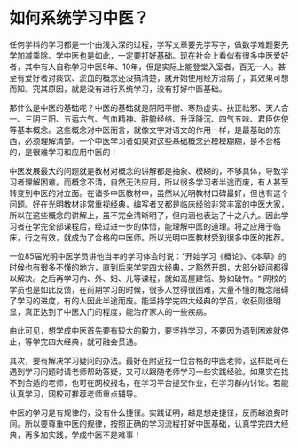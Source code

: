 # 如何系统学习中医？

任何学科的学习都是一个由浅入深的过程，学写文章要先学写字，做数学难题要先学加减乘除。学中医也是如此，一定要打好基础。现在社会上看似有很多中医爱好者，其中有人自称学习中医5年、10年，但是实际上能登堂入室者，百无一人。甚至有爱好者对痰饮、淤血的概念还没搞清楚，就开始使用经方治病了，其效果可想而知。究其原因，就是没有进行系统学习，没有打好中医基础。

那什么是中医的基础呢？中医的基础就是阴阳平衡、寒热虚实、扶正祛邪、天人合一、三阴三阳、五运六气、气血精神、脏腑经络、升浮降沉、四气五味、君臣佐使等基本概念。这些概念对中医而言，就像文字对语文的作用一样，是最基础的东西，必须理解清楚。一个中医学习者如果对这些基础概念还模模糊糊，是不合格的，是很难学习和应用中医的！

中医发展最大的问题就是教材对概念的讲解都是抽象、模糊的，不够具体，导致学习者理解困难。而概念不清，自然无法应用，所以很多学习者半途而废，有人甚至转变到中医的对立面。在诸多中医教材中，虽然以光明教材口碑最好，但也有这个问题。好在光明教材非常重视经典，编写者又都是临床经验非常丰富的中医大家，所以在这些概念的讲解上，虽不完全清晰明了，但内涵也表达了十之八九。因此学习者在学完全部课程后，经过进一步的体悟，能理解中医的道理。将之应用于临床，行之有效，就成为了合格的中医师。所以光明中医教材受到很多中医的推荐。

一位85届光明中医学员讲他当年的学习体会时说：“开始学习《概论》、《本草》的时候也有很多不懂的地方，直到后来学完四大经典，才豁然开朗，大部分疑问都得以解决。之后再学习内、外、妇、儿等课程，就如高屋建瓴、势如破竹。“ 网校的学员也是如此反馈，在前期学习的时候，很多人觉得很困难，大量不懂的概念阻碍了学习的进度，有的人因此半途而废。能坚持学完四大经典的学员，收获则很明显，真正达到了中医入门的程度，能治疗家人的一些疾病。

由此可见，想学成中医首先要有较大的毅力，要坚持学习，不要因为遇到困难就停止，等学完四大经典，就可融会贯通。

其次，要有解决学习疑问的办法。最好在附近找一位合格的中医老师，这样既可在遇到学习问题时请老师帮助答疑，又可以跟随老师学习一些实践经验。如果实在找不到合适的老师，也可在网校报名，在学习平台提交作业，在学习群内讨论。若能认真学习，网校可推荐老师重点辅导。

中医的学习是有规律的，没有什么捷径。实践证明，越是想走捷径，反而越浪费时间。所以要尊重中医的规律，按照正确的学习流程打好中医基础，认真学完四大经典，再多加实践，学成中医不是难事！

